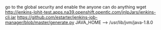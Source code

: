 go to the global security and enable the anyone can do anything
wget http://jenkins-lohit-test.apps.na39.openshift.opentlc.com/jnlpJars/jenkins-cli.jar
https://github.com/estarter/jenkins-job-manager/blob/master/generate.py
JAVA_HOME --> /usr/lib/jvm/java-1.8.0

